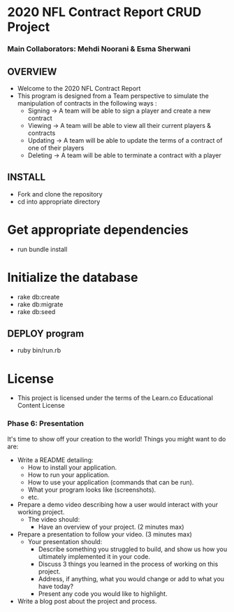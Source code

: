 # 2020 NFL Contract Report CRUD Project 
### Main Collaborators: Mehdi Noorani & Esma Sherwani 

## OVERVIEW
* Welcome to the 2020 NFL Contract Report 
* This program is designed from a Team perspective to simulate the manipulation of contracts in the following ways :
  * Signing -> A team will be able to sign a player and create a new contract 
  * Viewing -> A team will be able to view all their current players & contracts 
  * Updating -> A team will be able to update the terms of a contract of one of their players
  * Deleting -> A team will be able to terminate a contract with a player 

## INSTALL 
* Fork and clone the repository 
* cd into appropriate directory 

# Get appropriate dependencies
* run bundle install

# Initialize the database
* rake db:create 
* rake db:migrate
* rake db:seed 


## DEPLOY program 
* ruby bin/run.rb



# License
* This project is licensed under the terms of the Learn.co Educational Content License




### Phase 6: Presentation

It's time to show off your creation to the world! Things you might want to do are:

* Write a README detailing:
  * How to install your application.
  * How to run your application.
  * How to use your application (commands that can be run).
  * What your program looks like (screenshots).
  * etc.
* Prepare a demo video describing how a user would interact with your working project.
    * The video should:
      * Have an overview of your project. (2 minutes max)
* Prepare a presentation to follow your video. (3 minutes max)
    * Your presentation should:
      * Describe something you struggled to build, and show us how you ultimately implemented it in your code.
      * Discuss 3 things you learned in the process of working on this project.
      * Address, if anything, what you would change or add to what you have today?
      * Present any code you would like to highlight.
* Write a blog post about the project and process.

